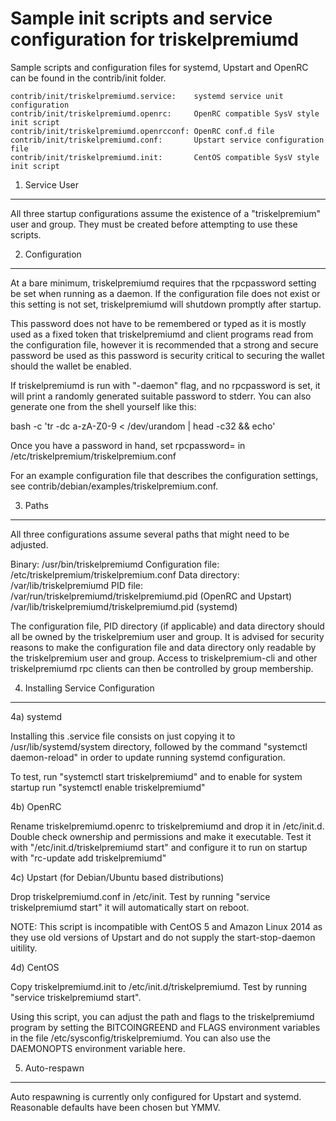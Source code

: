 Sample init scripts and service configuration for triskelpremiumd
==========================================================

Sample scripts and configuration files for systemd, Upstart and OpenRC
can be found in the contrib/init folder.

    contrib/init/triskelpremiumd.service:    systemd service unit configuration
    contrib/init/triskelpremiumd.openrc:     OpenRC compatible SysV style init script
    contrib/init/triskelpremiumd.openrcconf: OpenRC conf.d file
    contrib/init/triskelpremiumd.conf:       Upstart service configuration file
    contrib/init/triskelpremiumd.init:       CentOS compatible SysV style init script

1. Service User
---------------------------------

All three startup configurations assume the existence of a "triskelpremium" user
and group.  They must be created before attempting to use these scripts.

2. Configuration
---------------------------------

At a bare minimum, triskelpremiumd requires that the rpcpassword setting be set
when running as a daemon.  If the configuration file does not exist or this
setting is not set, triskelpremiumd will shutdown promptly after startup.

This password does not have to be remembered or typed as it is mostly used
as a fixed token that triskelpremiumd and client programs read from the configuration
file, however it is recommended that a strong and secure password be used
as this password is security critical to securing the wallet should the
wallet be enabled.

If triskelpremiumd is run with "-daemon" flag, and no rpcpassword is set, it will
print a randomly generated suitable password to stderr.  You can also
generate one from the shell yourself like this:

bash -c 'tr -dc a-zA-Z0-9 < /dev/urandom | head -c32 && echo'

Once you have a password in hand, set rpcpassword= in /etc/triskelpremium/triskelpremium.conf

For an example configuration file that describes the configuration settings,
see contrib/debian/examples/triskelpremium.conf.

3. Paths
---------------------------------

All three configurations assume several paths that might need to be adjusted.

Binary:              /usr/bin/triskelpremiumd
Configuration file:  /etc/triskelpremium/triskelpremium.conf
Data directory:      /var/lib/triskelpremiumd
PID file:            /var/run/triskelpremiumd/triskelpremiumd.pid (OpenRC and Upstart)
                     /var/lib/triskelpremiumd/triskelpremiumd.pid (systemd)

The configuration file, PID directory (if applicable) and data directory
should all be owned by the triskelpremium user and group.  It is advised for security
reasons to make the configuration file and data directory only readable by the
triskelpremium user and group.  Access to triskelpremium-cli and other triskelpremiumd rpc clients
can then be controlled by group membership.

4. Installing Service Configuration
-----------------------------------

4a) systemd

Installing this .service file consists on just copying it to
/usr/lib/systemd/system directory, followed by the command
"systemctl daemon-reload" in order to update running systemd configuration.

To test, run "systemctl start triskelpremiumd" and to enable for system startup run
"systemctl enable triskelpremiumd"

4b) OpenRC

Rename triskelpremiumd.openrc to triskelpremiumd and drop it in /etc/init.d.  Double
check ownership and permissions and make it executable.  Test it with
"/etc/init.d/triskelpremiumd start" and configure it to run on startup with
"rc-update add triskelpremiumd"

4c) Upstart (for Debian/Ubuntu based distributions)

Drop triskelpremiumd.conf in /etc/init.  Test by running "service triskelpremiumd start"
it will automatically start on reboot.

NOTE: This script is incompatible with CentOS 5 and Amazon Linux 2014 as they
use old versions of Upstart and do not supply the start-stop-daemon uitility.

4d) CentOS

Copy triskelpremiumd.init to /etc/init.d/triskelpremiumd. Test by running "service triskelpremiumd start".

Using this script, you can adjust the path and flags to the triskelpremiumd program by
setting the BITCOINGREEND and FLAGS environment variables in the file
/etc/sysconfig/triskelpremiumd. You can also use the DAEMONOPTS environment variable here.

5. Auto-respawn
-----------------------------------

Auto respawning is currently only configured for Upstart and systemd.
Reasonable defaults have been chosen but YMMV.
